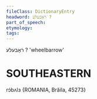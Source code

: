```yaml
---
fileClass: DictionaryEntry
headword: ראָבעלע ?
part_of_speech: 
etymology: 
tags: 
---
```

ראָבעלע ?
'wheelbarrow'

SOUTHEASTERN
==============

rɔ́bʌlɜ {ROMANIA, Brăila, 45273}
